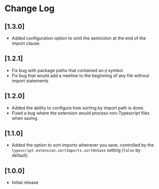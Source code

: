 # Change Log

## [1.3.0]
- Added configuration option to omit the semicolon at the end of the import clause.

## [1.2.1]
- Fix bug with package paths that contained an `@` symbol
- Fix bug that would add a newline to the beginning of any file without import statements

## [1.2.0]
- Added the ability to configure how sorting by import path is done.
- Fixed a bug where the extension would process non-Typescript files when saving

## [1.1.0]
- Added the option to sort imports whenever you save, controlled by the `typescript.extension.sortImports.sortOnSave` setting (`false` by default).

## [1.0.0]
- Initial release